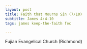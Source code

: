 ```yaml
---
layout: post
title: Faith that Mourns Sin (7/10)
subtitle: James 4:4-10
tags: james keep-the-faith fec

---
```

Fujian Evangelical Church (Richmond)
